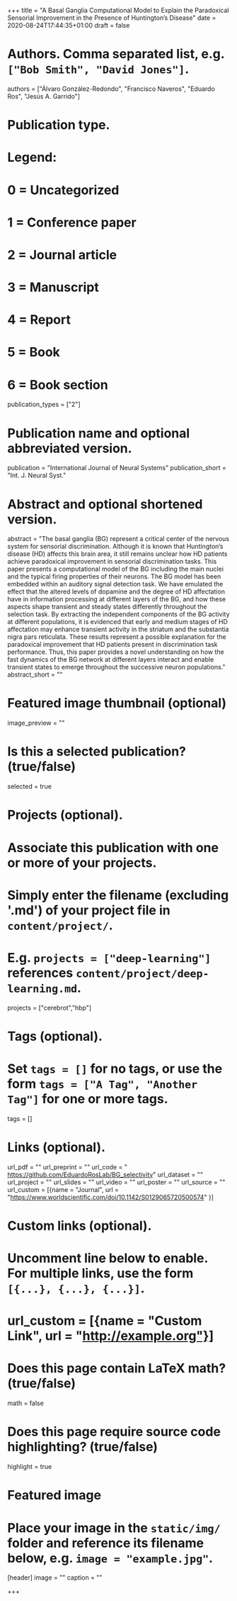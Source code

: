 +++
title = "A Basal Ganglia Computational Model to Explain the Paradoxical Sensorial Improvement in the Presence of Huntington’s Disease"
date = 2020-08-24T17:44:35+01:00
draft = false

# Authors. Comma separated list, e.g. `["Bob Smith", "David Jones"]`.
authors = ["Álvaro González-Redondo", "Francisco Naveros", "Eduardo Ros", "Jesús A. Garrido"]

# Publication type.
# Legend:
# 0 = Uncategorized
# 1 = Conference paper
# 2 = Journal article
# 3 = Manuscript
# 4 = Report
# 5 = Book
# 6 = Book section
publication_types = ["2"]

# Publication name and optional abbreviated version.
publication = "International Journal of Neural Systems"
publication_short = "Int. J. Neural Syst."

# Abstract and optional shortened version.
abstract = "The basal ganglia (BG) represent a critical center of the nervous system for sensorial discrimination. Although it is known that Huntington’s disease (HD) affects this brain area, it still remains unclear how HD patients achieve paradoxical improvement in sensorial discrimination tasks. This paper presents a computational model of the BG including the main nuclei and the typical firing properties of their neurons. The BG model has been embedded within an auditory signal detection task. We have emulated the effect that the altered levels of dopamine and the degree of HD affectation have in information processing at different layers of the BG, and how these aspects shape transient and steady states differently throughout the selection task. By extracting the independent components of the BG activity at different populations, it is evidenced that early and medium stages of HD affectation may enhance transient activity in the striatum and the substantia nigra pars reticulata. These results represent a possible explanation for the paradoxical improvement that HD patients present in discrimination task performance. Thus, this paper provides a novel understanding on how the fast dynamics of the BG network at different layers interact and enable transient states to emerge throughout the successive neuron populations."
abstract_short = ""

# Featured image thumbnail (optional)
image_preview = ""

# Is this a selected publication? (true/false)
selected = true

# Projects (optional).
#   Associate this publication with one or more of your projects.
#   Simply enter the filename (excluding '.md') of your project file in `content/project/`.
#   E.g. `projects = ["deep-learning"]` references `content/project/deep-learning.md`.
projects = ["cerebrot","hbp"]

# Tags (optional).
#   Set `tags = []` for no tags, or use the form `tags = ["A Tag", "Another Tag"]` for one or more tags.
tags = []

# Links (optional).
url_pdf = ""
url_preprint = ""
url_code = " https://github.com/EduardoRosLab/BG_selectivity"
url_dataset = ""
url_project = ""
url_slides = ""
url_video = ""
url_poster = ""
url_source = ""
url_custom = [{name = "Journal", url = "https://www.worldscientific.com/doi/10.1142/S0129065720500574" }]

# Custom links (optional).
#   Uncomment line below to enable. For multiple links, use the form `[{...}, {...}, {...}]`.
# url_custom = [{name = "Custom Link", url = "http://example.org"}]

# Does this page contain LaTeX math? (true/false)
math = false

# Does this page require source code highlighting? (true/false)
highlight = true

# Featured image
# Place your image in the `static/img/` folder and reference its filename below, e.g. `image = "example.jpg"`.
[header]
image = ""
caption = ""

+++
